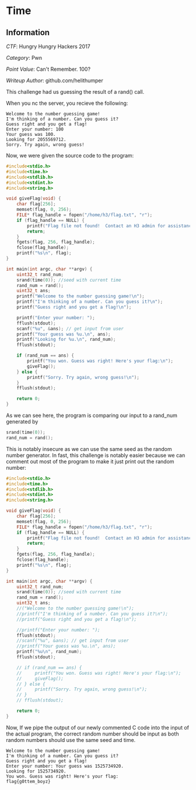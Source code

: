 # Time

## Information

*CTF*: Hungry Hungry Hackers 2017

*Category*: Pwn

*Point Value*: Can't Remember. 100?

*Writeup Author*: github.com/helithumper

This challenge had us guessing the result of a rand() call.

When you nc the server, you recieve the following:
~~~text
Welcome to the number guessing game!
I'm thinking of a number. Can you guess it?
Guess right and you get a flag!
Enter your number: 100
Your guess was 100.
Looking for 2055569712.
Sorry. Try again, wrong guess!

~~~

Now, we were given the source code to the program:

~~~c
#include<stdio.h>
#include<time.h>
#include<stdlib.h>
#include<stdint.h>
#include<string.h>

void giveFlag(void) {
    char flag[256];
    memset(flag, 0, 256);
    FILE* flag_handle = fopen("/home/h3/flag.txt", "r");
    if (flag_handle == NULL) {
        printf("Flag file not found!  Contact an H3 admin for assistance.\n");
        return;
    }
    fgets(flag, 256, flag_handle);
    fclose(flag_handle);
    printf("%s\n", flag);
}

int main(int argc, char **argv) {
    uint32_t rand_num;
    srand(time(0)); //seed with current time
    rand_num = rand();
    uint32_t ans;
    printf("Welcome to the number guessing game!\n");
    printf("I'm thinking of a number. Can you guess it?\n");
    printf("Guess right and you get a flag!\n");

    printf("Enter your number: ");
    fflush(stdout);
    scanf("%u", &ans); // get input from user
    printf("Your guess was %u.\n", ans);
    printf("Looking for %u.\n", rand_num);
    fflush(stdout);

    if (rand_num == ans) {
        printf("You won. Guess was right! Here's your flag:\n");
        giveFlag();
    } else {
        printf("Sorry. Try again, wrong guess!\n");
    }
    fflush(stdout);

    return 0;
}

~~~

As we can see here, the program is comparing our input to a rand_num generated by
~~~c
srand(time(0));
rand_num = rand();
~~~

This is notably insecure as we can use the same seed as the random number generator. In fast, this challenge is notably easier because we can comment out most of the program to make it just print out the random number:

~~~c
#include<stdio.h>
#include<time.h>
#include<stdlib.h>
#include<stdint.h>
#include<string.h>

void giveFlag(void) {
    char flag[256];
    memset(flag, 0, 256);
    FILE* flag_handle = fopen("/home/h3/flag.txt", "r");
    if (flag_handle == NULL) {
        printf("Flag file not found!  Contact an H3 admin for assistance.\n");
        return;
    }
    fgets(flag, 256, flag_handle);
    fclose(flag_handle);
    printf("%s\n", flag);
}

int main(int argc, char **argv) {
    uint32_t rand_num;
    srand(time(0)); //seed with current time
    rand_num = rand();
    uint32_t ans;
    //("Welcome to the number guessing game!\n");
    //printf("I'm thinking of a number. Can you guess it?\n");
    //printf("Guess right and you get a flag!\n");

    //printf("Enter your number: ");
    fflush(stdout);
    //scanf("%u", &ans); // get input from user
    //printf("Your guess was %u.\n", ans);
    printf("%u\n", rand_num);
    fflush(stdout);

    // if (rand_num == ans) {
    //     printf("You won. Guess was right! Here's your flag:\n");
    //     giveFlag();
    // } else {
    //     printf("Sorry. Try again, wrong guess!\n");
    // }
    // fflush(stdout);

    return 0;
}
~~~

Now, If we pipe the output of our newly commented C code into the input of the actual program, the correct random number should be input as both random numbers should use the same seed and time.

~~~text
Welcome to the number guessing game!
I'm thinking of a number. Can you guess it?
Guess right and you get a flag!
Enter your number: Your guess was 1525734920.
Looking for 1525734920.
You won. Guess was right! Here's your flag:
flag{g0ttem_boyz}
~~~
